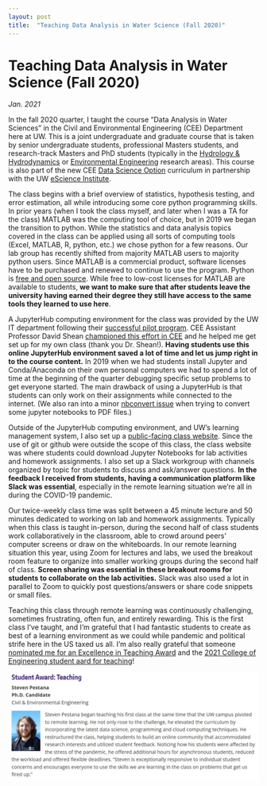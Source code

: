 ```yaml
---
layout: post
title:  "Teaching Data Analysis in Water Science (Fall 2020)"
---
```



# Teaching Data Analysis in Water Science (Fall 2020)
*Jan. 2021*

In the fall 2020 quarter, I taught the course “Data Analysis in Water Sciences” in the Civil and Environmental Engineering (CEE) Department here at UW. This is a joint undergraduate and graduate course that is taken by senior undergraduate students, professional Masters students, and research-track Masters and PhD students (typically in the [Hydrology & Hydrodynamics]( https://www.ce.washington.edu/research/areas/water) or [Environmental Engineering]( https://www.ce.washington.edu/research/areas/environmental) research areas). This course is also part of the new CEE [Data Science Option](https://www.ce.washington.edu/current/phd/data-science-option) curriculum in partnership with the UW [eScience Institute]( https://escience.washington.edu/uw-data-science-options/).

The class begins with a brief overview of statistics, hypothesis testing, and error estimation, all while introducing some core python programming skills. In prior years (when I took the class myself, and later when I was a TA for the class) MATLAB was the computing tool of choice, but in 2019 we began the transition to python. While the statistics and data analysis topics covered in the class can be applied using all sorts of computing tools (Excel, MATLAB, R, python, etc.) we chose python for a few reasons. Our lab group has recently shifted from majority MATLAB users to majority python users. Since MATLAB is a commercial product, software licenses have to be purchased and renewed to continue to use the program. Python is [free and open source]( https://www.python.org/psf/). While free to low-cost licenses for MATLAB are available to students, **we want to make sure that after students leave the university having earned their degree they still have access to the same tools they learned to use here**.

A JupyterHub computing environment for the class was provided by the UW IT department following their [successful pilot program](https://itconnect.uw.edu/learn/tools/research-tech/). CEE Assistant Professor David Shean [championed this effort in CEE](https://www.washington.edu/trends/jupyter-notebooks-electrify-geospatial-data-analysis-class/) and he helped me get set up for my own class (thank you Dr. Shean!). **Having students use this online JupyterHub environment saved a lot of time and let us jump right in to the course content.** In 2019 when we had students install Jupyter and Conda/Anaconda on their own personal computers we had to spend a lot of time at the beginning of the quarter debugging specific setup problems to get everyone started. The main drawback of using a JupyterHub is that students can only work on their assignments while connected to the internet. (We also ran into a minor [nbconvert issue]( https://github.com/jupyter/nbconvert/issues/1460) when trying to convert some jupyter notebooks to PDF files.)

Outside of the JupyterHub computing environment, and UW’s learning management system, I also set up a [public-facing class website](https://spestana.github.io/data-analysis/). Since the use of git or github were outside the scope of this class, the class website was where students could download Jupyter Notebooks for lab activities and homework assignments. I also set up a Slack workgroup with channels organized by topic for students to discuss and ask/answer questions. **In the feedback I received from students, having a communication platform like Slack was essential**, especially in the remote learning situation we’re all in during the COVID-19 pandemic.

Our twice-weekly class time was split between a 45 minute lecture and 50 minutes dedicated to working on lab and homework assignments. Typically when this class is taught in-person, during the second half of class students work collaboratively in the classroom, able to crowd around peers’ computer screens or draw on the whiteboards. In our remote learning situation this year, using Zoom for lectures and labs, we used the breakout room feature to organize into smaller working groups during the second half of class. **Screen sharing was essential in these breakout rooms for students to collaborate on the lab activities.** Slack was also used a lot in parallel to Zoom to quickly post questions/answers or share code snippets or small files.

Teaching this class through remote learning was continuously challenging, sometimes frustrating, often fun, and entirely rewarding. This is the first class I’ve taught, and I’m grateful that I had fantastic students to create as best of a learning environment as we could while pandemic and political strife here in the US taxed us all. I’m also really grateful that someone [nominated me for an Excellence in Teaching Award]( https://teaching.washington.edu/programs/teaching-awards/nominees-award-recipients/new-teaching-award-nominees/) and the [2021 College of Engineering student aard for teaching](https://www.engr.washington.edu/mycoe/awards/coera_index)!

<a href="https://www.engr.washington.edu/mycoe/awards/coera_index"><img src="/assets/images/coe2021award.jpg" alt="college of engineering 2021 student award for teaching"/></a>
